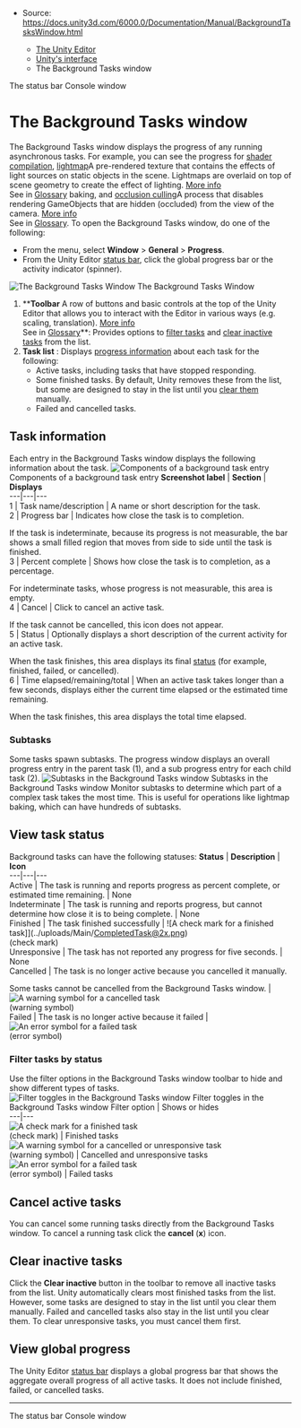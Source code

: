 * Source: https://docs.unity3d.com/6000.0/Documentation/Manual/BackgroundTasksWindow.html

  * [The Unity Editor](https://docs.unity3d.com/6000.0/Documentation/Manual/unity-editor.html)
  * [Unity's interface](https://docs.unity3d.com/6000.0/Documentation/Manual/UsingTheEditor.html)
  * The Background Tasks window


[](https://docs.unity3d.com/6000.0/Documentation/Manual/StatusBar.html)
The status bar
[](https://docs.unity3d.com/6000.0/Documentation/Manual/Console.html)
Console window
# The Background Tasks window
The Background Tasks window displays the progress of any running asynchronous tasks. For example, you can see the progress for [shader compilation](https://docs.unity3d.com/6000.0/Documentation/Manual/SL-ShaderCompileTargets.html), [lightmap](https://docs.unity3d.com/6000.0/Documentation/Manual/Lightmappers.html)A pre-rendered texture that contains the effects of light sources on static objects in the scene. Lightmaps are overlaid on top of scene geometry to create the effect of lighting. [More info](https://docs.unity3d.com/6000.0/Documentation/Manual/Lightmapping.html)  
See in [Glossary](https://docs.unity3d.com/6000.0/Documentation/Manual/Glossary.html#Lightmap) baking, and [occlusion culling](https://docs.unity3d.com/6000.0/Documentation/Manual/OcclusionCulling.html)A process that disables rendering GameObjects that are hidden (occluded) from the view of the camera. [More info](https://docs.unity3d.com/6000.0/Documentation/Manual/OcclusionCulling.html)  
See in [Glossary](https://docs.unity3d.com/6000.0/Documentation/Manual/Glossary.html#Occlusionculling).
To open the Background Tasks window, do one of the following:
  * From the menu, select **Window** > **General** > **Progress**.
  * From the Unity Editor [status bar](https://docs.unity3d.com/6000.0/Documentation/Manual/StatusBar.html), click the global progress bar or the activity indicator (spinner).

![The Background Tasks Window](https://docs.unity3d.com/6000.0/Documentation/uploads/Main/window-bg-tasks-overview.png) The Background Tasks Window
  1. ****Toolbar** A row of buttons and basic controls at the top of the Unity Editor that allows you to interact with the Editor in various ways (e.g. scaling, translation). [More info](https://docs.unity3d.com/6000.0/Documentation/Manual/Toolbar.html)  
See in [Glossary](https://docs.unity3d.com/6000.0/Documentation/Manual/Glossary.html#Toolbar)**: Provides options to [filter tasks](https://docs.unity3d.com/6000.0/Documentation/Manual/BackgroundTasksWindow.html#filtering-tasks-by-status) and [clear inactive tasks](https://docs.unity3d.com/6000.0/Documentation/Manual/BackgroundTasksWindow.html#clearing-inactive-tasks) from the list.
  2. **Task list** : Displays [progress information](https://docs.unity3d.com/6000.0/Documentation/Manual/BackgroundTasksWindow.html#task-information) about each task for the following:
     * Active tasks, including tasks that have stopped responding.
     * Some finished tasks. By default, Unity removes these from the list, but some are designed to stay in the list until you [clear them](https://docs.unity3d.com/6000.0/Documentation/Manual/BackgroundTasksWindow.html#clearing-inactive-tasks) manually.
     * Failed and cancelled tasks.


## Task information
Each entry in the Background Tasks window displays the following information about the task.
![Components of a background task entry](https://docs.unity3d.com/6000.0/Documentation/uploads/Main/window-bg-tasks-task.png) Components of a background task entry **Screenshot label** | **Section** | **Displays**  
---|---|---  
1 | Task name/description | A name or short description for the task.  
2 | Progress bar | Indicates how close the task is to completion.  
  
If the task is indeterminate, because its progress is not measurable, the bar shows a small filled region that moves from side to side until the task is finished.  
3 | Percent complete | Shows how close the task is to completion, as a percentage.  
  
For indeterminate tasks, whose progress is not measurable, this area is empty.  
4 | Cancel | Click to cancel an active task.   
  
If the task cannot be cancelled, this icon does not appear.  
5 | Status | Optionally displays a short description of the current activity for an active task.   
  
When the task finishes, this area displays its final [status](https://docs.unity3d.com/6000.0/Documentation/Manual/BackgroundTasksWindow.html#viewing-task-status) (for example, finished, failed, or cancelled).  
6 | Time elapsed/remaining/total | When an active task takes longer than a few seconds, displays either the current time elapsed or the estimated time remaining.   
  
When the task finishes, this area displays the total time elapsed.  
### Subtasks
Some tasks spawn subtasks. The progress window displays an overall progress entry in the parent task (1), and a sub progress entry for each child task (2).
![Subtasks in the Background Tasks window](https://docs.unity3d.com/6000.0/Documentation/uploads/Main/window-bg-tasks-subtasks.png) Subtasks in the Background Tasks window
Monitor subtasks to determine which part of a complex task takes the most time. This is useful for operations like lightmap baking, which can have hundreds of subtasks.
## View task status
Background tasks can have the following statuses:
**Status** | **Description** | **Icon**  
---|---|---  
Active | The task is running and reports progress as percent complete, or estimated time remaining. | None  
Indeterminate | The task is running and reports progress, but cannot determine how close it is to being complete. | None  
Finished | The task finished successfully | ![A check mark for a finished task]](../uploads/Main/CompletedTask@2x.png)  
(check mark)  
Unresponsive | The task has not reported any progress for five seconds. | None  
Cancelled | The task is no longer active because you cancelled it manually.  
  
Some tasks cannot be cancelled from the Background Tasks window. |  ![A warning symbol for a cancelled task](https://docs.unity3d.com/6000.0/Documentation/uploads/Main/Warning@2x.png)  
(warning symbol)  
Failed | The task is no longer active because it failed |  ![An error symbol for a failed task](https://docs.unity3d.com/6000.0/Documentation/uploads/Main/Error@2x.png)  
(error symbol)  
### Filter tasks by status
Use the filter options in the Background Tasks window toolbar to hide and show different types of tasks.
![Filter toggles in the Background Tasks window](https://docs.unity3d.com/6000.0/Documentation/uploads/Main/window-bg-tasks-filters.png) Filter toggles in the Background Tasks window Filter option | Shows or hides  
---|---  
![A check mark for a finished task](https://docs.unity3d.com/6000.0/Documentation/uploads/Main/CompletedTask@2x.png)  
(check mark) | Finished tasks  
![A warning symbol for a cancelled or unresponsive task](https://docs.unity3d.com/6000.0/Documentation/uploads/Main/Warning@2x.png)  
(warning symbol) | Cancelled and unresponsive tasks  
![An error symbol for a failed task](https://docs.unity3d.com/6000.0/Documentation/uploads/Main/Error@2x.png)  
(error symbol) | Failed tasks  
## Cancel active tasks
You can cancel some running tasks directly from the Background Tasks window. To cancel a running task click the **cancel** (**x**) icon.
## Clear inactive tasks
Click the **Clear inactive** button in the toolbar to remove all inactive tasks from the list.
Unity automatically clears most finished tasks from the list. However, some tasks are designed to stay in the list until you clear them manually.
Failed and cancelled tasks also stay in the list until you clear them.
To clear unresponsive tasks, you must cancel them first.
## View global progress
The Unity Editor [status bar](https://docs.unity3d.com/6000.0/Documentation/Manual/StatusBar.html) displays a global progress bar that shows the aggregate overall progress of all active tasks. It does not include finished, failed, or cancelled tasks.
* * *
[](https://docs.unity3d.com/6000.0/Documentation/Manual/StatusBar.html)
The status bar
[](https://docs.unity3d.com/6000.0/Documentation/Manual/Console.html)
Console window
